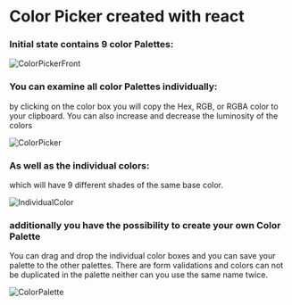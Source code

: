 # Color Picker created with react

### Initial state contains 9 color Palettes:

![ColorPickerFront](https://user-images.githubusercontent.com/48514700/105853102-9d87bc00-5fe5-11eb-8353-bd49a4029f55.jpg)

### You can examine all color Palettes individually:

by clicking on the color box you will copy the Hex, RGB, or RGBA color to your clipboard.
You can also increase and decrease the luminosity of the colors

![ColorPicker](https://user-images.githubusercontent.com/48514700/105853609-2bfc3d80-5fe6-11eb-94f3-ab636fcdae80.jpg)

### As well as the individual colors:

which will have 9 different shades of the same base color.

![IndividualColor](https://user-images.githubusercontent.com/48514700/105853621-2d2d6a80-5fe6-11eb-81a1-e2416d5a7a92.jpg)

### additionally you have the possibility to create your own Color Palette

You can drag and drop the individual color boxes and you can save your palette to the other palettes.
There are form validations and colors can not be duplicated in the palette neither can you use the same name twice.

![ColorPalette](https://user-images.githubusercontent.com/48514700/105853625-2dc60100-5fe6-11eb-9142-a33a21b0e5c0.jpg)
